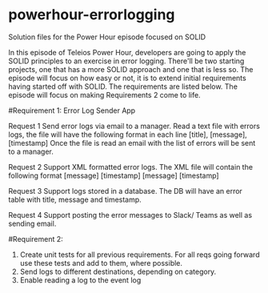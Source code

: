 # powerhour-errorlogging
Solution files for the Power Hour episode focused on SOLID

In this episode of Teleios Power Hour, developers are going to apply the SOLID principles to an exercise in error logging. 
There'll be two starting projects, one that has a more SOLID approach and one that is less so. 
The episode will focus on how easy or not, it is to extend initial requirements having started off with SOLID. 
The requirements are listed below. The episode will focus on making Requirements 2 come to life.

#Requirement 1: 
Error Log Sender App

Request 1
Send error logs via email to a manager. 
Read a text file with errors logs, the file will have the following format in each line
[title], [message], [timestamp]
Once the file is read an email with the list of errors will be sent to a manager.

Request 2
Support XML formatted error logs. The XML file will contain the following format
<errors>
                <error>
                                <title>[title]</title>
                                <message>[message]</message>
                                <timestamp>[timestamp]</timestamp>
                </error>
                <error>
                                <title>[title]</title>
                                <message>[message]</message>
                                <timestamp>[timestamp]</timestamp>
                </error>
</errors>

Request 3
Support logs stored in a database. The DB will have an error table with title, message and timestamp.

Request 4
Support posting the error messages to Slack/ Teams as well as sending email.

#Requirement 2:

1. Create unit tests for all previous requirements.
For all reqs going forward use these tests and add to them, where possible.
2. Send logs to different destinations, depending on category.
3. Enable reading a log to the event log
